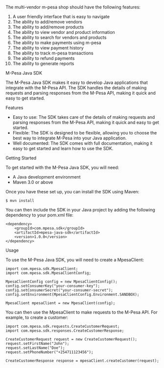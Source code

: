 The multi-vendor m-pesa shop should have the following features:

1. A user friendly interface that is easy to navigate
2. The ability to add/remove vendors
3. The ability to add/remove products
4. The ability to view vendor and product information
5. The ability to search for vendors and products
6. The ability to make payments using m-pesa
7. The ability to view payment history
8. The ability to track m-pesa transactions
9. The ability to refund payments
10. The ability to generate reports






M-Pesa Java SDK

The M-Pesa Java SDK makes it easy to develop Java applications that integrate with the M-Pesa API. The SDK handles the details of making requests and parsing responses from the M-Pesa API, making it quick and easy to get started.

Features

- Easy to use: The SDK takes care of the details of making requests and parsing responses from the M-Pesa API, making it quick and easy to get started.
- Flexible: The SDK is designed to be flexible, allowing you to choose the best way to integrate M-Pesa into your Java application.
- Well documented: The SDK comes with full documentation, making it easy to get started and learn how to use the SDK.

Getting Started

To get started with the M-Pesa Java SDK, you will need:

- A Java development environment
- Maven 3.0 or above

Once you have these set up, you can install the SDK using Maven:

```
$ mvn install
```

You can then include the SDK in your Java project by adding the following dependency to your pom.xml file:

```
<dependency>
    <groupId>com.mpesa.sdk</groupId>
    <artifactId>mpesa-java-sdk</artifactId>
    <version>1.0.0</version>
</dependency>
```

Usage

To use the M-Pesa Java SDK, you will need to create a MpesaClient:

```
import com.mpesa.sdk.MpesaClient;
import com.mpesa.sdk.MpesaClientConfig;

MpesaClientConfig config = new MpesaClientConfig();
config.setConsumerKey("your-consumer-key");
config.setConsumerSecret("your-consumer-secret");
config.setEnvironment(MpesaClientConfig.Environment.SANDBOX);

MpesaClient mpesaClient = new MpesaClient(config);
```

You can then use the MpesaClient to make requests to the M-Pesa API. For example, to create a customer:

```
import com.mpesa.sdk.requests.CreateCustomerRequest;
import com.mpesa.sdk.responses.CreateCustomerResponse;

CreateCustomerRequest request = new CreateCustomerRequest();
request.setFirstName("John");
request.setLastName("Doe");
request.setPhoneNumber("+254711123456");

CreateCustomerResponse response = mpesaClient.createCustomer(request);
```
